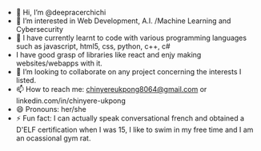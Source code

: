 - 👋 Hi, I’m @deepracerchichi
- 👀 I’m interested in Web Development, A.I. /Machine Learning and Cybersecurity
- 🌱 I have currently learnt to code with various programming languages such as javascript, html5, css, python, c++, c#
- I have good grasp of libraries like react and enjy making websites/webapps with it.
- 💞️ I’m looking to collaborate on any project concerning the interests I listed.
- 📫 How to reach me: chinyereukpong8064@gmail.com or linkedin.com/in/chinyere-ukpong
- 😄 Pronouns: her/she
- ⚡ Fun fact: I can actually speak conversational french and obtained a D'ELF certification when I was 15, I like to swim in my free time and I am an ocassional gym rat.

<!---
deepracerchichi/deepracerchichi is a ✨ special ✨ repository because its `README.md` (this file) appears on your GitHub profile.
You can click the Preview link to take a look at your changes.
--->
